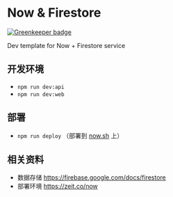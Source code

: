 # Now & Firestore

[![Greenkeeper badge](https://badges.greenkeeper.io/amio/now-firestore.svg)](https://greenkeeper.io/)

Dev template for Now + Firestore service

## 开发环境

- `npm run dev:api`
- `npm run dev:web`

## 部署

- `npm run deploy` （部署到 [now.sh](https://zeit.co/now) 上）

## 相关资料

- 数据存储 https://firebase.google.com/docs/firestore
- 部署环境 https://zeit.co/now
